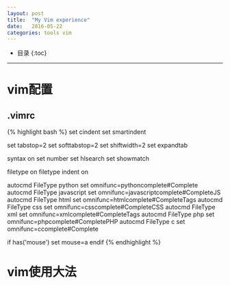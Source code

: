 ```yaml
---
layout: post
title:  "My Vim experience"
date:   2016-05-22
categories: tools vim
---
```


* 目录
{:toc}

***

# vim配置

## .vimrc
{% highlight bash %}
set cindent
set smartindent

set tabstop=2
set softtabstop=2
set shiftwidth=2
set expandtab

syntax on
set number
set hlsearch
set showmatch

filetype on
filetype indent on

autocmd FileType python set omnifunc=pythoncomplete#Complete
autocmd FileType javascript set omnifunc=javascriptcomplete#CompleteJS
autocmd FileType html set omnifunc=htmlcomplete#CompleteTags
autocmd FileType css set omnifunc=csscomplete#CompleteCSS
autocmd FileType xml set omnifunc=xmlcomplete#CompleteTags
autocmd FileType php set omnifunc=phpcomplete#CompletePHP
autocmd FileType c set omnifunc=ccomplete#Complete

if has('mouse')
  set mouse=a
endif
{% endhighlight %}

# vim使用大法 
